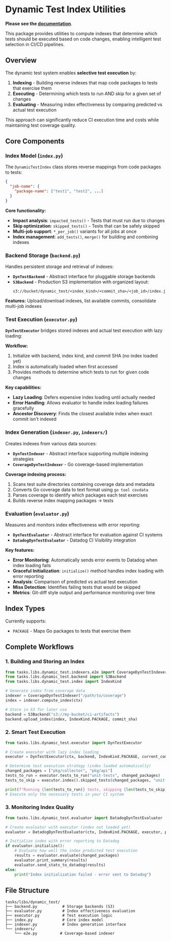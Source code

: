 # Dynamic Test Index Utilities

**Please see the [documentation](https://datadoghq.atlassian.net/wiki/x/q4h2PgE)**.

This package provides utilities to compute indexes that determine which tests should be executed based on code changes, enabling intelligent test selection in CI/CD pipelines.

## Overview

The dynamic test system enables **selective test execution** by:
1. **Indexing** - Building reverse indexes that map code packages to tests that exercise them
2. **Executing** - Determining which tests to run AND skip for a given set of changes
3. **Evaluating** - Measuring index effectiveness by comparing predicted vs actual test execution

This approach can significantly reduce CI execution time and costs while maintaining test coverage quality.

## Core Components

### Index Model (`index.py`)

The `DynamicTestIndex` class stores reverse mappings from code packages to tests:

```json
{
  "job-name": {
    "package-name": ["test1", "test2", ...]
  }
}
```

**Core functionality:**
- **Impact analysis**: `impacted_tests()` - Tests that must run due to changes
- **Skip optimization**: `skipped_tests()` - Tests that can be safely skipped  
- **Multi-job support**: `*_per_job()` variants for all jobs at once
- **Index management**: `add_tests()`, `merge()` for building and combining indexes

### Backend Storage (`backend.py`)

Handles persistent storage and retrieval of indexes:

- **`DynTestBackend`** - Abstract interface for pluggable storage backends
- **`S3Backend`** - Production S3 implementation with organized layout:
  ```
  s3://bucket/dynamic_test/<index_kind>/<commit_sha>/<job_id>/index.json
  ```

**Features:** Upload/download indexes, list available commits, consolidate multi-job indexes

### Test Execution (`executor.py`)

**`DynTestExecutor`** bridges stored indexes and actual test execution with lazy loading:

**Workflow:**
1. Initialize with backend, index kind, and commit SHA (no index loaded yet)
2. Index is automatically loaded when first accessed
3. Provides methods to determine which tests to run for given code changes

**Key capabilities:**
- **Lazy Loading**: Defers expensive index loading until actually needed
- **Error Handling**: Allows evaluator to handle index loading failures gracefully
- **Ancestor Discovery**: Finds the closest available index when exact commit isn't indexed

### Index Generation (`indexer.py`, `indexers/`)

Creates indexes from various data sources:

- **`DynTestIndexer`** - Abstract interface supporting multiple indexing strategies
- **`CoverageDynTestIndexer`** - Go coverage-based implementation

**Coverage indexing process:**
1. Scans test suite directories containing coverage data and metadata
2. Converts Go coverage data to text format using `go tool covdata`
3. Parses coverage to identify which packages each test exercises
4. Builds reverse index mapping packages → tests

### Evaluation (`evaluator.py`)

Measures and monitors index effectiveness with error reporting:

- **`DynTestEvaluator`** - Abstract interface for evaluation against CI systems
- **`DatadogDynTestEvaluator`** - Datadog CI Visibility integration

**Key features:**
- **Error Monitoring**: Automatically sends error events to Datadog when index loading fails
- **Graceful Initialization**: `initialize()` method handles index loading with error reporting
- **Analysis**: Comparison of predicted vs actual test execution
- **Miss Detection**: Identifies failing tests that would be skipped
- **Metrics**: Git-diff style output and performance monitoring over time

## Index Types

Currently supports:
- `PACKAGE` - Maps Go packages to tests that exercise them

## Complete Workflows

### 1. Building and Storing an Index
```python
from tasks.libs.dynamic_test.indexers.e2e import CoverageDynTestIndexer
from tasks.libs.dynamic_test.backend import S3Backend
from tasks.libs.dynamic_test.index import IndexKind

# Generate index from coverage data
indexer = CoverageDynTestIndexer("/path/to/coverage")
index = indexer.compute_index(ctx)

# Store in S3 for later use
backend = S3Backend("s3://my-bucket/ci-artifacts")
backend.upload_index(index, IndexKind.PACKAGE, commit_sha)
```

### 2. Smart Test Execution
```python
from tasks.libs.dynamic_test.executor import DynTestExecutor

# Create executor with lazy index loading
executor = DynTestExecutor(ctx, backend, IndexKind.PACKAGE, current_commit)

# Determine test execution strategy (index loaded automatically)
changed_packages = ["pkg/collector", "pkg/api"] 
tests_to_run = executor.tests_to_run("unit-tests", changed_packages)
tests_to_skip = executor.index().skipped_tests(changed_packages, "unit-tests")

print(f"Running {len(tests_to_run)} tests, skipping {len(tests_to_skip)}")
# Execute only the necessary tests in your CI system
```

### 3. Monitoring Index Quality
```python
from tasks.libs.dynamic_test.evaluator import DatadogDynTestEvaluator

# Create evaluator with executor (index not loaded yet)
evaluator = DatadogDynTestEvaluator(ctx, IndexKind.PACKAGE, executor, pipeline_id)

# Initialize index with error reporting to Datadog
if evaluator.initialize():
    # Evaluate how well the index predicted test execution
    results = evaluator.evaluate(changed_packages)
    evaluator.print_summary(results)
    evaluator.send_stats_to_datadog(results)
else:
    print("Index initialization failed - error sent to Datadog")
```

## File Structure

```
tasks/libs/dynamic_test/
├── backend.py           # Storage backends (S3)
├── evaluator.py         # Index effectiveness evaluation
├── executor.py          # Test execution logic
├── index.py             # Core index model
├── indexer.py           # Index generation interface
└── indexers/
    └── e2e.py          # Coverage-based indexer
```
